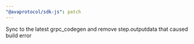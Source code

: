 ```yaml
---
"@avaprotocol/sdk-js": patch
---
```


Sync to the latest grpc_codegen and remove step.outputdata that caused build error
